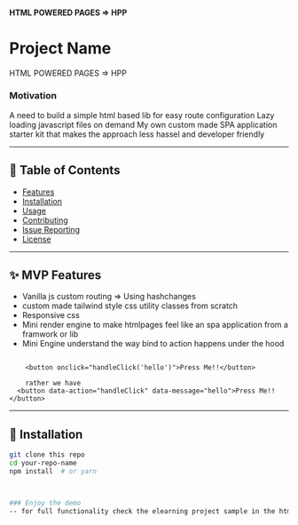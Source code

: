 #### HTML POWERED PAGES  => HPP


# Project Name

HTML POWERED PAGES  => HPP

### Motivation

A need to build a simple html based lib for easy route configuration
Lazy loading javascript files on demand
My own custom made SPA application starter kit that makes the approach less hassel and developer friendly

---


## 📂 Table of Contents

- [Features](#features)
- [Installation](#installation)
- [Usage](#usage)
- [Contributing](#contributing)
- [Issue Reporting](#issue-reporting)
- [License](#license)

---

## ✨ MVP Features
- Vanilla js custom routing  => Using hashchanges
- custom made tailwind style css utility classes from scratch
- Responsive css 
- Mini render engine to make htmlpages feel like an spa application from  a framwork or lib
- Mini Engine understand the way bind to action happens under the hood
``` no more 

    <button onclick="handleClick('hello')">Press Me!!</button>

    rather we have
  <button data-action="handleClick" data-message="hello">Press Me!!</button>

```
---

## 🚀 Installation

```bash
git clone this repo
cd your-repo-name
npm install  # or yarn



### Enjoy the demo
-- for full functionality check the elearning project sample in the html version